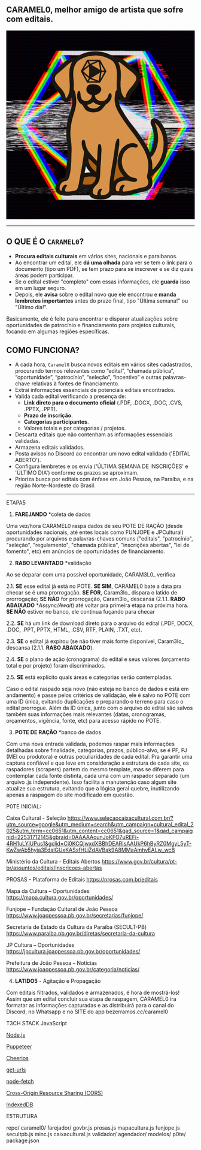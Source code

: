 ## CARAMEL0, melhor amigo de artista que sofre com editais.
![Caramel0V1](/assets/caramelov1.png)

---

## **O QUE É O** `CARAMEL0`**?**

- **Procura editais culturais** em vários sites, nacionais e paraibanos.
- Ao encontrar um edital, ele **dá uma olhada** para ver se tem o link para o documento (tipo um PDF), se tem prazo para se inscrever e se diz quais áreas podem participar.
- Se o edital estiver "completo" com essas informações, ele **guarda** isso em um lugar seguro.
- Depois, ele **avisa** sobre o edital novo que ele encontrou e **manda lembretes importantes** antes do prazo final, tipo "Última semana!" ou "Último dia!".

Basicamente, ele é feito para encontrar e disparar atualizações sobre oportunidades de patrocínio e financiamento para projetos culturais, focando em algumas regiões específicas.

## COMO FUNCIONA?

- A cada hora, `Caramel0` busca novos editais em vários sites cadastrados, procurando termos relevantes como “edital”, “chamada pública”, “oportunidade”, “patrocínio”, “seleção”, “incentivo” e outras palavras-chave relativas à fontes de financiamento.
- Extrai informações essenciais de potenciais editais encontrados.
- Valida cada edital verificando a presença de:
    - **Link direto para o documento oficial** (.PDF, .DOCX, .DOC, .CVS, .PPTX, .PPT).
    - **Prazo de inscrição**.
    - **Categorias participantes**.
    - Valores totais e por categorias / projetos.
- Descarta editais que não contenham as informações essenciais validadas.
- Armazena editais validados.
- Posta avisos no Discord ao encontrar um novo edital validado ('EDITAL ABERTO').
- Configura lembretes e os envia ('ÚLTIMA SEMANA DE INSCRIÇÕES' e 'ÚLTIMO DIA') conforme os prazos se aproximam.
- Prioriza busca por editais com ênfase em João Pessoa, na Paraíba, e na região Norte-Nordeste do Brasil.

---

ETAPA5

1) **FAREJANDO** *coleta de dados

Uma vez/hora CARAMEL0 raspa dados de seu POTE DE RAÇÃO (desde oportunidades nacionais, até entes locais como FUNJOPE e JPCultural) procurando por arquivos e palavras-chaves comuns ("editais", "patrocínio", "seleção", "regulamento", "chamada pública", "inscrições abertas", "lei de fomento", etc) em anúncios de oportunidades de financiamento.

2) **RABO LEVANTADO** *validação

Ao se deparar com uma possível oportunidade, CARAM3L0_ verifica

2.1. **SE** esse edital já está no POTE. **SE SIM**, CARAMEL0 bate a data pra checar se é uma prorrogação. **SE FOR**, Caram3lo_ dispara o latido de prorrogação; **SE NÃO** for prorrogação, Caram3lo_ descansa (2.1.1. **RABO ABAIXADO** **Assync/Await*) até voltar pra primeira etapa na próxima hora. **SE NÃO** estiver no banco, ele continua fuçando para checar

2.2. **SE** há um link de download direto para o arquivo do edital (.PDF, DOCX, .DOC, .PPT, PPTX, HTML, .CSV, RTF, PLAIN, .TXT, etc).

2.3. **SE** o edital já expirou (se não tiver mais fonte disponível, Caram3lo_ descansa (2.1.1. **RABO ABAIXADO**).

2.4. **SE** o plano de ação (cronograma) do edital e seus valores (orçamento total e por projeto) foram discriminados.

2.5. **SE** está explícito quais áreas e categorias serão contempladas.

Caso o edital raspado seja novo (não esteja no banco de dados e está em andamento) e passe pelos critérios de validação, ele é salvo no POTE com uma ID única, evitando duplicações e preparando o terreno para caso o edital prorrogue. Além da ID única, junto com o arquivo do edital são salvos também suas informações mais relevantes (datas, cronogramas, orçamentos, vigência, fonte, etc) para acesso rápido no POTE.

3) **POTE DE RAÇÃO** *banco de dados

Com uma nova entrada validada, podemos raspar mais informações detalhadas sobre finalidade, categorias, prazos, público-alvo, se é PF, PJ (MEI ou produtora) e outras peculiaridades de cada edital. Pra garantir uma captura confiável e que leve em consideração a estrutura de cada site, os raspadores (scrapers) partem do mesmo template, mas se diferem para contemplar cada fonte distinta, cada uma com um raspador separado (um arquivo .js independente). Isso facilita a manutenção caso algum site atualize sua estrutura, evitando que a lógica geral quebre, inutilizando apenas a raspagem do site modificado em questão. 

P0TE INICIAL:

Caixa Cultural - Seleção
https://www.selecaocaixacultural.com.br/?utm_source=google&utm_medium=search&utm_campaign=cultural_edital_2025&utm_term=cc0651&utm_content=cc0651&gad_source=1&gad_campaignid=22531712145&gbraid=0AAAAAounJoKFO7uREFi-4RH1uLYlUPus1&gclid=Cj0KCQjwxdXBBhDEARIsAAUkP6hByRZ0MgyL5yT-KwZwAb5hyia3EdalGUxKASsfHLiZdAVBak9A8MMaAmhvEALw_wcB

Ministério da Cultura - Editais Abertos
https://www.gov.br/cultura/pt-br/assuntos/editais/inscricoes-abertas

PROSAS - Plataforma de Editais
https://prosas.com.br/editais

Mapa da Cultura – Oportunidades
https://mapa.cultura.gov.br/oportunidades/

Funjope – Fundação Cultural de João Pessoa
https://www.joaopessoa.pb.gov.br/secretarias/funjope/

Secretaria de Estado da Cultura da Paraíba (SECULT-PB)
https://www.paraiba.pb.gov.br/diretas/secretaria-da-cultura

JP Cultura – Oportunidades
https://jpcultura.joaopessoa.pb.gov.br/oportunidades/

Prefeitura de João Pessoa – Notícias
https://www.joaopessoa.pb.gov.br/categoria/noticias/

4) **LATIDO5** - Agitação e Propagação

Com editais filtrados, validados e armazenados, é hora de mostrá-los! Assim que um edital concluir sua etapa de raspagem, CARAMEL0 ira formatar as informações capturadas e as distribuirá para o canal do Discord, no Whatsapp e no SITE do app bezerramos.cc/caramel0

T3CH STACK
JavaScript

[Node.js](https://nodejs.org/pt/learn/getting-started/introduction-to-nodejs)

[Puppeteer](https://pptr.dev/)

[Cheerios](https://cheerio.js.org/)

[get-urls](https://www.npmjs.com/package/get-urls)

[node-fetch](https://www.npmjs.com/package/node-fetch)

[Cross-Origin Resource Sharing (CORS)](https://developer.mozilla.org/pt-BR/docs/Web/HTTP/Guides/CORS)

[IndexedDB](https://developer.mozilla.org/pt-BR/docs/Web/API/IndexedDB_API)

E5TRUTURA

repo/
caramel0/
	farejador/
		govbr.js
		prosas.js
		mapacultura.js
		funjope.js
		secultpb.js
		minc.js
		caixacultural.js
	validador/
	agendador/
	modelos/
	p0te/
	package.json
